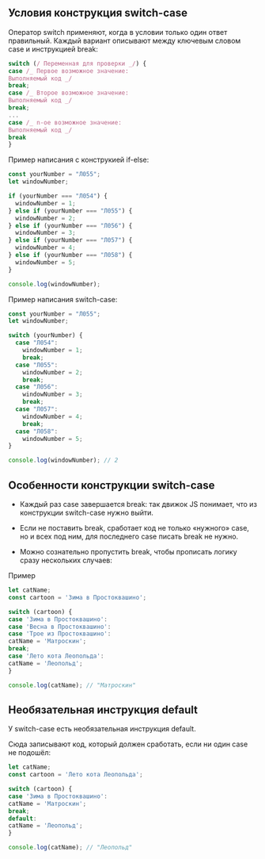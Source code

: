 ## Условия конструкция switch-case

Оператор switch применяют, когда в условии только один ответ правильный. Каждый вариант описывают между ключевым словом case и инструкцией break:

```javascript
switch (/ Переменная для проверки _/) {
case /_ Первое возможное значение:
Выполняемый код _/
break;
case /_ Второе возможное значение:
Выполняемый код _/
break;
...
case /_ n-ое возможное значение:
Выполняемый код _/
break
}
```

Пример написания с конструкией if-else:

```javascript
const yourNumber = "Л055";
let windowNumber;

if (yourNumber === "Л054") {
  windowNumber = 1;
} else if (yourNumber === "Л055") {
  windowNumber = 2;
} else if (yourNumber === "Л056") {
  windowNumber = 3;
} else if (yourNumber === "Л057") {
  windowNumber = 4;
} else if (yourNumber === "Л058") {
  windowNumber = 5;
}

console.log(windowNumber);
```

Пример написания switch-case:

```javascript
const yourNumber = "Л055";
let windowNumber;

switch (yourNumber) {
  case "Л054":
    windowNumber = 1;
    break;
  case "Л055":
    windowNumber = 2;
    break;
  case "Л056":
    windowNumber = 3;
    break;
  case "Л057":
    windowNumber = 4;
    break;
  case "Л058":
    windowNumber = 5;
}

console.log(windowNumber); // 2
```

## Особенности конструкции switch-case

- Каждый раз case завершается break: так движок JS понимает, что из конструкции switch-case нужно выйти.

- Если не поставить break, сработает код не только «нужного» case, но и всех под ним, для последнего case писать break не нужно.

- Можно сознательно пропустить break, чтобы прописать логику сразу нескольких случаев:

Пример

```javascript
let catName;
const cartoon = 'Зима в Простоквашино';

switch (cartoon) {
case 'Зима в Простоквашино':
case 'Весна в Простоквашино':
case 'Трое из Простоквашино':
catName = 'Матроскин';
break;
case 'Лето кота Леопольда':
catName = 'Леопольд';
}

console.log(catName); // "Матроскин"
```
## Необязательная инструкция default

У switch-case есть необязательная инструкция default. 

Сюда записывают код, который должен сработать, если ни один case не подошёл:

```javascript
let catName;
const cartoon = 'Лето кота Леопольда';

switch (cartoon) {
case 'Зима в Простоквашино':
catName = 'Матроскин';
break;
default:
catName = 'Леопольд';
}

console.log(catName); // "Леопольд"
```